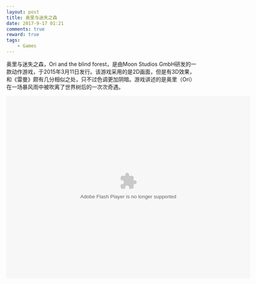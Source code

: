 ```yaml
---
layout: post
title: 奥里与迷失之森
date: 2017-9-17 01:21
comments: true
reward: true
tags:
    - Games
---
```


奥里与迷失之森，Ori and the blind forest，是由Moon Studios GmbH研发的一款动作游戏，于2015年3月11日发行。该游戏采用的是2D画面，但是有3D效果，和《雷曼》颇有几分相似之处，只不过色调更加阴暗。游戏讲述的是奥里（Ori）在一场暴风雨中被吹离了世界树后的一次次奇遇。

<!-- more -->

<embed id="STK_137722048114034" width="640" height="480" wmode="transparent" quality="high" allowfullscreen="true" flashvars="playMovie=true&auto=1" pluginspage="http://get.adobe.com/cn/flashplayer/" allowscriptaccess="never" src="http://static.hdslb.com/miniloader.swf?aid=2129528&page=1" type="application/x-shockwave-flash" style="visibility: visible;"></embed>
